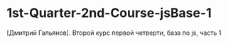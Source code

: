 # 1st-Quarter-2nd-Course-jsBase-1
[Дмитрий Гальянов]. Второй курс первой четверти, база по js, часть 1
